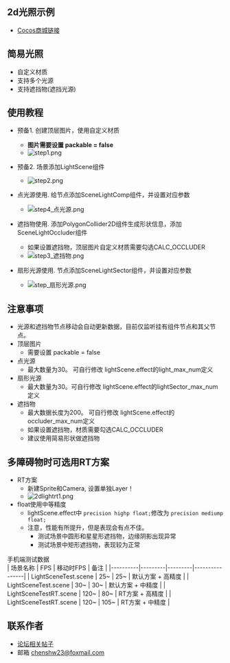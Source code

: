 ## 2d光照示例

- [Cocos商城链接](https://store.cocos.com/dashboard/detail/8073?distributorid=1617880&share_source=dashboard)

## 简易光照
- 自定义材质
- 支持多个光源
- 支持遮挡物(遮挡光源)

## 使用教程
- 预备1. 创建顶层图片，使用自定义材质
    - **图片需要设置 packable = false**
    - ![step1.png](https://download.cocos.com/CocosStore/resource/555d0c52ba3d4ea89355ff1d3e19af44/555d0c52ba3d4ea89355ff1d3e19af44.png)
- 预备2. 场景添加LightScene组件
    - ![step2.png](https://download.cocos.com/CocosStore/resource/d7b5ab43ec1c46e0883659e5b9ae81c4/d7b5ab43ec1c46e0883659e5b9ae81c4.png)

- 点光源使用. 给节点添加SceneLightComp组件，并设置对应参数
    - ![step4_点光源.png](https://download.cocos.com/CocosStore/resource/62f34b69395b482190fe5c8ac66315c0/62f34b69395b482190fe5c8ac66315c0.png)
- 遮挡物使用. 添加PolygonCollider2D组件生成形状信息，添加SceneLightOccluder组件
    - 如果设置遮挡物，顶层图片自定义材质需要勾选CALC_OCCLUDER
    - ![step3_遮挡物.png](https://download.cocos.com/CocosStore/resource/05e6cb1871584bc98e65039783c837b8/05e6cb1871584bc98e65039783c837b8.png)

- 扇形光源使用. 节点添加SceneLightSector组件，并设置对应参数
    - ![step_扇形光源.png](https://download.cocos.com/CocosStore/resource/f9a6cdc9fd7f45d0ac8e9dd4f81cb385/f9a6cdc9fd7f45d0ac8e9dd4f81cb385.png)

## 注意事项
- 光源和遮挡物节点移动会自动更新数据，目前仅监听挂有组件节点和其父节点。
- 顶层图片
    - 需要设置 packable = false
- 点光源
    - 最大数量为30。 可自行修改 lightScene.effect的light_max_num定义
- 扇形光源
    - 最大数量为30。可自行修改 lightScene.effect的lightSector_max_num定义
- 遮挡物
    - 最大数据长度为200。 可自行修改 lightScene.effect的occluder_max_num定义
    - 如果设置遮挡物，材质需要勾选CALC_OCCLUDER
    - 建议使用简易形状做遮挡物

## 多障碍物时可选用RT方案
- RT方案
    - 新建Sprite和Camera, 设置单独Layer！
    - ![2dlightrt1.png](https://download.cocos.com/CocosStore/resource/36d66f106f6043d2b763e969490b919a/36d66f106f6043d2b763e969490b919a.png)
- float使用中等精度
    - lightScene.effect中 `precision highp float;`修改为 `precision mediump float;` 
    - 注意，性能有所提升，但是表现会有点不佳。
        - 测试场景中圆形和星星形遮挡物，边缘阴影出现异常
        - 测试场景中矩形遮挡物，表现较为正常

手机端测试数据  
| 场景名称 | FPS | 移动时FPS | 备注           |
|----------|---------|---------|----------------|
| LightSceneTest.scene    | 25~      | 25~      | 默认方案 + 高精度   |
| LightSceneTest.scene    | 30~      | 30~      | 默认方案 + 中精度  |
| LightSceneTestRT.scene    | 120~       | 80~      | RT方案 + 高精度 |
| LightSceneTestRT.scene    | 120~       | 105~      | RT方案 + 中精度 |

## 联系作者
- [论坛相关帖子](https://forum.cocos.org/t/topic/170254/4)
- 邮箱 chenshw23@foxmail.com

